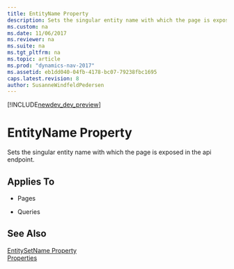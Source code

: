 ```yaml
---
title: EntityName Property
description: Sets the singular entity name with which the page is exposed in the api endpoint.
ms.custom: na
ms.date: 11/06/2017
ms.reviewer: na
ms.suite: na
ms.tgt_pltfrm: na
ms.topic: article
ms.prod: "dynamics-nav-2017"
ms.assetid: eb1dd040-04fb-4178-bc07-79238fbc1695
caps.latest.revision: 8
author: SusanneWindfeldPedersen
---
```


[!INCLUDE[newdev_dev_preview](../includes/newdev_dev_preview.md)]

# EntityName Property
Sets the singular entity name with which the page is exposed in the api endpoint.  
    
## Applies To  
  
-   Pages  
  
-   Queries  
  
## See Also  
 [EntitySetName Property](devenv-entitysetname-property.md)  
 [Properties](devenv-properties.md)  